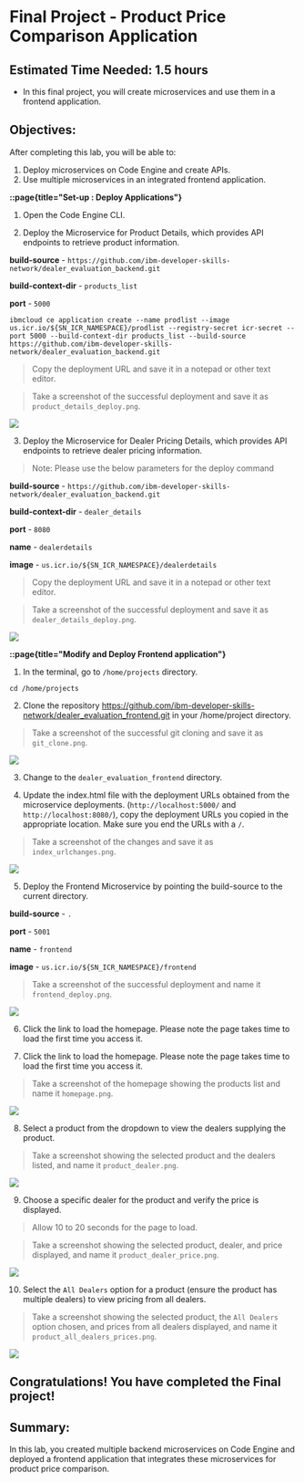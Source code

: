 # Final Project - Product Price Comparison Application

## **Estimated Time Needed:** 1.5 hours

- In this final project, you will create microservices and use them in a frontend application.

## Objectives:

After completing this lab, you will be able to:

1. Deploy microservices on Code Engine and create APIs.
2. Use multiple microservices in an integrated frontend application.

**::page{title="Set-up : Deploy Applications"}**

1. Open the Code Engine CLI.

2. Deploy the Microservice for Product Details, which provides API endpoints to retrieve product information.

**build-source** - `https://github.com/ibm-developer-skills-network/dealer_evaluation_backend.git`

**build-context-dir** - `products_list`

**port** - `5000`

```
ibmcloud ce application create --name prodlist --image us.icr.io/${SN_ICR_NAMESPACE}/prodlist --registry-secret icr-secret --port 5000 --build-context-dir products_list --build-source https://github.com/ibm-developer-skills-network/dealer_evaluation_backend.git
```
> Copy the deployment URL and save it in a notepad or other text editor.

> Take a screenshot of the successful deployment and save it as `product_details_deploy.png`.

![](https://cf-courses-data.s3.us.cloud-object-storage.appdomain.cloud/IBM-CD0250EN-SkillsNetwork/labs/FinalProject_v2/images/prod_list_deploy.png)


3. Deploy the Microservice for Dealer Pricing Details, which provides API endpoints to retrieve dealer pricing information.

> Note: Please use the below parameters for the deploy command

**build-source** - `https://github.com/ibm-developer-skills-network/dealer_evaluation_backend.git`

**build-context-dir** - `dealer_details`

**port** - `8080`

**name** - `dealerdetails`

**image** -  `us.icr.io/${SN_ICR_NAMESPACE}/dealerdetails`

> Copy the deployment URL and save it in a notepad or other text editor.

> Take a screenshot of the successful deployment and save it as `dealer_details_deploy.png`.

![](https://cf-courses-data.s3.us.cloud-object-storage.appdomain.cloud/IBM-CD0250EN-SkillsNetwork/labs/FinalProject_v2/images/dealer_details_deploy.png)

**::page{title="Modify and Deploy Frontend application"}**

1. In the terminal, go to `/home/projects` directory.

```
cd /home/projects
```

2. Clone the repository https://github.com/ibm-developer-skills-network/dealer_evaluation_frontend.git in your /home/project directory.

> Take a screenshot of the successful git cloning and save it as `git_clone.png`.

![](https://cf-courses-data.s3.us.cloud-object-storage.appdomain.cloud/IBM-CD0250EN-SkillsNetwork/labs/FinalProject_v2/images/gitclone.png)

3. Change to the `dealer_evaluation_frontend` directory.
  
4. Update the index.html file with the deployment URLs obtained from the microservice deployments. (`http://localhost:5000/` and `http://localhost:8080/`), copy the deployment URLs you copied in the appropriate location. Make sure you end the URLs with a `/`.

> Take a screenshot of the changes and save it as `index_urlchanges.png`.

![](https://cf-courses-data.s3.us.cloud-object-storage.appdomain.cloud/IBM-CD0250EN-SkillsNetwork/labs/FinalProject_v2/images/indexhtml_changes.png)

5. Deploy the Frontend Microservice by pointing the build-source to the current directory.

**build-source** - `.`

**port** - `5001`

**name** - `frontend`

**image** - `us.icr.io/${SN_ICR_NAMESPACE}/frontend`

> Take a screenshot of the successful deployment and name it `frontend_deploy.png`.


![](https://cf-courses-data.s3.us.cloud-object-storage.appdomain.cloud/IBM-CD0250EN-SkillsNetwork/labs/FinalProject_v2/images/frontend_deploy.png)

6. Click the link to load the homepage. Please note the page takes time to load the first time you access it.

7. Click the link to load the homepage. Please note the page takes time to load the first time you access it.

> Take a screenshot of the homepage showing the products list and name it `homepage.png`.

![](https://cf-courses-data.s3.us.cloud-object-storage.appdomain.cloud/IBM-CD0250EN-SkillsNetwork/labs/FinalProject_v2/images/homepage_prodlist.png)

8. Select a product from the dropdown to view the dealers supplying the product.

> Take a screenshot showing the selected product and the dealers listed, and name it `product_dealer.png`.

![](https://cf-courses-data.s3.us.cloud-object-storage.appdomain.cloud/IBM-CD0250EN-SkillsNetwork/labs/FinalProject_v2/images/dealersofproducts.png)

9. Choose a specific dealer for the product and verify the price is displayed.

> Allow 10 to 20 seconds for the page to load.

> Take a screenshot showing the selected product, dealer, and price displayed, and name it `product_dealer_price.png`.

![](https://cf-courses-data.s3.us.cloud-object-storage.appdomain.cloud/IBM-CD0250EN-SkillsNetwork/labs/FinalProject_v2/images/dealer_product_price.png)

10. Select the `All Dealers` option for a product (ensure the product has multiple dealers) to view pricing from all dealers.

> Take a screenshot showing the selected product, the `All Dealers` option chosen, and prices from all dealers displayed, and name it `product_all_dealers_prices.png`.

![](https://cf-courses-data.s3.us.cloud-object-storage.appdomain.cloud/IBM-CD0250EN-SkillsNetwork/labs/FinalProject_v2/images/alldealers_pricing.png)

## Congratulations! You have completed the Final project!

## Summary:

In this lab, you created multiple backend microservices on Code Engine and deployed a frontend application that integrates these microservices for product price comparison.
